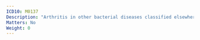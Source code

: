 ```yaml
---
ICD10: M0137
Description: "Arthritis in other bacterial diseases classified elsewhere: Ankle and foot"
Matters: No
Weight: 0
---
```

